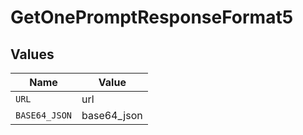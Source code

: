 # GetOnePromptResponseFormat5


## Values

| Name          | Value         |
| ------------- | ------------- |
| `URL`         | url           |
| `BASE64_JSON` | base64_json   |